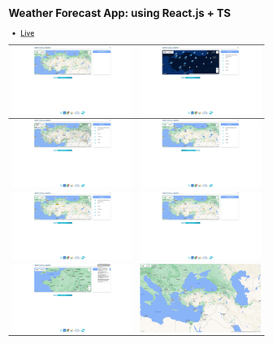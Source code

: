 ## Weather Forecast App: using React.js + TS

- [Live](https://weather-app.yasin-uysal.com/)

| ![](/Screenshots/1-HomePage.jpg)           | ![](/Screenshots/2-NightView.jpg)                  |
| ------------------------------------------ | -------------------------------------------------- |
| ![](/Screenshots/3-DifferentMapStyles.jpg) | ![](/Screenshots/4-YouCanSeeNext7DaysForecast.jpg) |
| ![](/Screenshots/5-HoverOnAMarker.jpg)     | ![](/Screenshots/6-RightClickOnTheMap.jpg)         |
| ![](/Screenshots/7-Search.jpg)             | ![](/Screenshots/8-FullView.jpg)                   |

